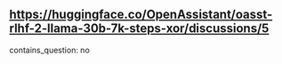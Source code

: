 ## https://huggingface.co/OpenAssistant/oasst-rlhf-2-llama-30b-7k-steps-xor/discussions/5

contains_question: no
